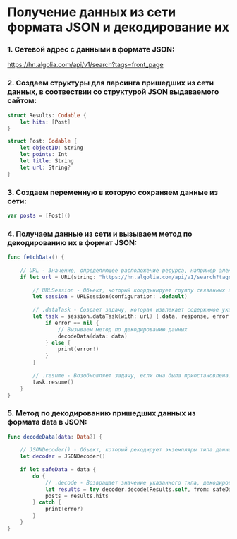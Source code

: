 # Получение данных из сети формата JSON и декодирование их

### 1. Сетевой адрес с данными в формате JSON: 

https://hn.algolia.com/api/v1/search?tags=front_page

### 2. Cоздаем структуры для парсинга пришедших из сети данных, в соотвествии со структурой JSON выдаваемого сайтом:

```Swift
struct Results: Codable {
    let hits: [Post]
}

struct Post: Codable {
    let objectID: String
    let points: Int
    let title: String
    let url: String?
}
```

### 3. Создаем переменную в которую сохраняем данные из сети:

```Swift
var posts = [Post]()
```

### 4. Получаем данные из сети и вызываем метод по декодированию их в формат JSON:

```Swift
func fetchData() {
    
    // URL - Значение, определяющее расположение ресурса, например элемент на удаленном сервере или путь к локальному файлу.
    if let url = URL(string: "https://hn.algolia.com/api/v1/search?tags=front_page") {
        
        // URLSession - Объект, который координирует группу связанных задач передачи данных по сети.
        let session = URLSession(configuration: .default)
        
        // .dataTask - Создает задачу, которая извлекает содержимое указанного URL-адреса, а затем вызывает обработчик по завершении.
        let task = session.dataTask(with: url) { data, response, error in
            if error == nil {
                // Вызываем метод по декодированию данных
                decodeData(data: data)
            } else {
                print(error!)
            }
        }
        
        // .resume - Возобновляет задачу, если она была приостановлена.
        task.resume()
    }
}
```

### 5. Метод по декодированию пришедших данных из формата data в JSON:

```Swift
func decodeData(data: Data?) {
    
    // JSONDecoder() - Объект, который декодирует экземпляры типа данных из объектов JSON.
    let decoder = JSONDecoder()
    
    if let safeData = data {
        do {
            // .decode - Возвращает значение указанного типа, декодированное из объекта JSON.
            let results = try decoder.decode(Results.self, from: safeData)
            posts = results.hits
        } catch {
            print(error)
        }
    }
}
```
